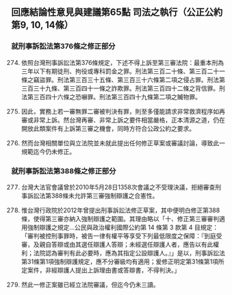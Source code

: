 ## 回應結論性意見與建議第65點 司法之執行（公正公約第9, 10, 14條）

### 就刑事訴訟法第376條之修正部分

<ol start="274">
  <li><p>依照台灣刑事訴訟法第376條規定，下述不得上訴至第三審法院：最重本刑為三年以下有期徒刑、拘役或專科罰金之罪。刑法第三百二十條、第三百二十一條之竊盜罪。刑法第三百三十五條、第三百三十六條第二項之侵占罪。刑法第三百三十九條、第三百四十一條之詐欺罪。刑法第三百四十二條之背信罪。刑法第三百四十六條之恐嚇罪。刑法第三百四十九條第二項之贓物罪。</p></li>

  <li><p>因此，實務上若一審無罪二審被判決有罪，則至多僅能請求非常救濟程序如再審或非常上訴。然台灣再審、非常上訴之要件相當嚴格，正本清源之道，仍在開放此類案件有上訴第三審之機會，同時方符合公政公約之要求。</p></li>

  <li><p>然而台灣相關單位與立法院並未就此提出任何修正草案或審議討論，導致此一規範迄今仍未修正。</p></li>
</ol>

### 就刑事訴訟法第388條之修正部分

<ol start="277">
  <li><p>台灣大法官會議曾於2010年5月28日1358次會議之不受理決議，拒絕審查刑事訴訟法第388條未允許第三審強制辯護之合憲性。</p></li>

  <li><p>惟台灣行政院於2012年曾提出刑事訴訟法修正草案，其中便明白修正第388條，使得第三審亦納入強制辯護之範圍。其理由略以「十、修正第三審審判適用強制辯護之規定…公民與政治權利國際公約第 14 條第 3 款第 4 目規定：「審判被控刑事罪時，被告一律有權平等享受下列最低限度之保障：『到庭受審，及親自答辯或由其選任辯護人答辯；未經選任辯護人者，應告以有此權利；法院認為審判有此必要時，應為其指定公設辯護人。』」是以，刑事訴訟法第31條第1項強制辯護規定，應不分審級均有適用；爰修正明定第31條第1項所定案件，非經辯護人提出上訴理由書或答辯書，不得判決。」</p></li>

  <li><p>然此一修正案雖已經立法院審議，但迄今仍未三讀。</p></li>
</ol>
